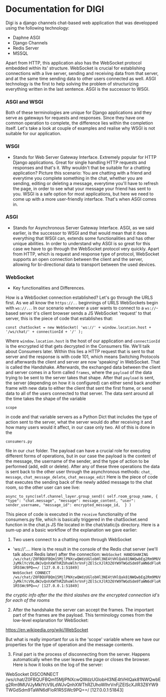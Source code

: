 # Documentation for DIGI

Digi is a django channels chat-based web application that was developped using the following technology:
- Daphne ASGI
- Django Channels
- Redis Server
- MSSQL

Apart from HTTP, this application also has the WebSocket protocol embedded within its' structure. WebSocket is crucial for establishing connections with a live server, sending and receiving data from that server, and at the same time sending data to other users connected as well. ASGI technology is the first to help solving the problem of structurizing everything written in the last sentence. ASGI is the successor to WSGI. 

### ASGI and WSGI

Both of these terminologies are unique for Django applications and they serve as gateways for requests and responses. Since they have one common operation to complete, the difference lies within the completion itself. Let's take a look at couple of examples and realise why WSGI is not suitable for our application.

### WSGI
- Stands for Web Server Gateway Interface. Extremely popular for HTTP Django applications. Great for single handling HTTP requests and responses and that's it. Why wouldn't that be suitable for a chatting application? Picture this scenario: You are chatting with a friend and everytime you complete something in the chat, whether you are sending, editing or deleting a message, everytime you'll have to refresh the page, in order to see what your message your friend has sent to you. WSGI is a safe option for most applications, but here we need to come up with a more user-friendly interface. That's when ASGI comes in.

### ASGI 
- Stands for Asynchronous Server Gateway Interface. ASGI, as we said earlier, is the successor to WSGI and that would mean that it does everything that WSGI can, extends some functionalities and has other unique abilities. In order to understand why ASGI is so great for this case we have to go through the WebSocket protocol very quickly. Apart from HTTP, which is request and response type of protocol, WebSocket supports an open connection between the client and the server, allowing for bi-directional data to transport between the used devices. 

### WebSocket 
- Key functionalities and Differences.

How is a WebSocket connection established? Let's go through the URLS first. As we all know the `https://..` beginnings of URLS WebSockets begin with ``ws://..``. In our scenario whenever a user wants to connect to a `ws://`-based server it's client browser sends a JS WebSocket 'request' to that server, this is the piece of code that establishes that:

`const chatSocket = new WebSocket(
                'ws://'
                + window.location.host
                + '/ws/chat/'
                + connectionId
                + '/'
            );`

Where `window.location.host` is the host of our application and `connectionId` is the encrypted id that gets decrypted in the Consumers file. We'll talk about Consumers later. Within this lies a HTTP request that is sent to that server and the response is with code 101, which means Switching Protocols and afterwards the client and server are now 'speaking' in WebSocket. That is called the Handshake. Afterwards, the exchanged data between the client and server comes in a form called `frames`, where the `payload` of the data trying to be sent to the server takes that shape. After that `payload` is sent, the server (depending on how it is configured) can either send back another frame with new data to either the client that sent the first frame, or send data to all of the users connected to that server. The data sent around all the time takes the shape of the variable

`scope`

in code and that variable servers as a Python Dict that includes the type of action sent to the server, what the server would do after receiving it and how many users would it affect, in our case only two. All of this is done in the 

`consumers.py` 

file in our `chat` folder. The payload can have a crucial role for executing different forms of operations, but in our case the payload is the content of the message, the username of the sender, and the type of action to be performed (add, edit or delete). After any of these three operations the data is sent back to the other user through the asynchronous methods: 
`chat_ message`, `chat_message_delete`, `chat_message_edit`
Here is the piece of code that executes the sending back of the newly added message to the chat room, so the other user can see live:

`async_to_sync(self.channel_layer.group_send)(
            self.room_group_name,
            {
                "type": "chat.message",
                "message": message_content,
                "user": sender_username,
                "message_id": encrypted_message_id, 
            }
        )`

This piece of code is executed in the 
`receive` functionality of the consumers.py file, which is basically triggered in the chatSocket.send function in the chat.js JS file located in the chat/static/js directory. Here is a sum-up and a basic workflow of the explanation we gave earlier:

1. Two users connect to a chatting room through WebSocket
- 'ws://'....
Here is the result in the console of the Redis chat server (we'll talk about Redis later) after the connection: 
`WebSocket HANDSHAKING /ws/chat/Z0FBQUFBQm15MjlPNXcwQWdzUGlobHl3NE4tVHlQak81NWQwbEg2Rm9MUVJyMklYcV9LdWJvQnhXWThRZUhoWlhrVnFjZElScXJlR3Z6YW9TWGdSdm9TaWN6dFloR1R5SWc9PQ==/ [127.0.0.1:51849] `  
`WebSocket CONNECT /ws/chat/Z0FBQUFBQm15MjlPNXcwQWdzUGlobHl3NE4tVHlQak81NWQwbEg2Rm9MUVJyMklYcV9LdWJvQnhXWThRZUhoWlhrVnFjZElScXJlR3Z6YW9TWGdSdm9TaWN6dFloR1R5SWc9PQ==/ [127.0.0.1:51849]`

*the cryptic info after the the third slashes are the encrypted connection id's for each of the rooms*

2. After the handshake the server can accept the frames. The important part of the frames are the payload. This terminology comes from the low-level explanation for WebSocket:

https://en.wikipedia.org/wiki/WebSocket

But what is really important for us is the 'scope' variable where we have our properties for the type of operation and the message contents.

3. Final part is the process of disconnecting from the server. Happens automatically when the user leaves the page or closes the browser. Here is how it looks on the log of the server:

WebSocket DISCONNECT /ws/chat/Z0FBQUFBQm15MjlPNXcwQWdzUGlobHl3NE4tVHlQak81NWQwbEg2Rm9MUVJyMklYcV9LdWJvQnhXWThRZUhoWlhrVnFjZElScXJlR3Z6YW9TWGdSdm9TaWN6dFloR1R5SWc9PQ==/ [127.0.0.1:51843]   
